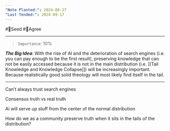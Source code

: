 ```yaml
---
"Note Planted:": 2024-06-27
"Last Tended:": 2024-09-17
---
```

#🌱Seed  #🙂Agree
****
>`Importance`: 10%
 
***The Big Idea***: With the rise of AI and the deterioration of search engines (i.e. you can pay enough to be the first result), preserving knowledge that can not be easily accessed because it is not in the main distribution  (i.e. [[Tail Knowledge and Knowledge Collapse]]) will be increasingly important. Because realistically good solid theology will most likely find itself in the tail.

* * *

Can’t always trust search engines 

Consensus truth vs real truth 

Ai will serve up stuff from the center of the normal distribution 

How do we as a community preserve truth when it sits in the tails of the distribution?
